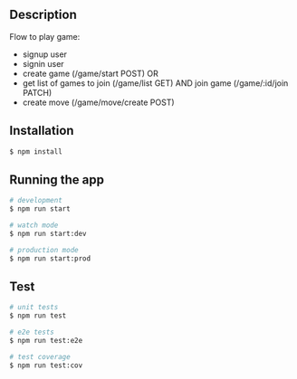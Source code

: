 ## Description

Flow to play game:

- signup user
- signin user
- create game (/game/start POST) OR
- get list of games to join (/game/list GET) AND join game (/game/:id/join PATCH)
- create move (/game/move/create POST)

## Installation

```bash
$ npm install
```

## Running the app

```bash
# development
$ npm run start

# watch mode
$ npm run start:dev

# production mode
$ npm run start:prod
```

## Test

```bash
# unit tests
$ npm run test

# e2e tests
$ npm run test:e2e

# test coverage
$ npm run test:cov
```
